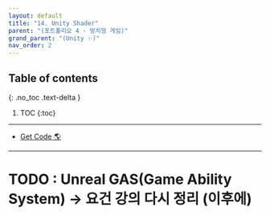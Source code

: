 ```yaml
---
layout: default
title: "14. Unity Shader"
parent: "(포트폴리오 4 - 방치형 게임)"
grand_parent: "(Unity ✨)"
nav_order: 2
---
```


## Table of contents
{: .no_toc .text-delta }

1. TOC
{:toc}

---

* [Get Code 🌎](https://github.com/Arthur880708/Unity.IncrementalGame.Example/tree/6)

---


# TODO : Unreal GAS(Game Ability System) -> 요건 강의 다시 정리 (이후에)